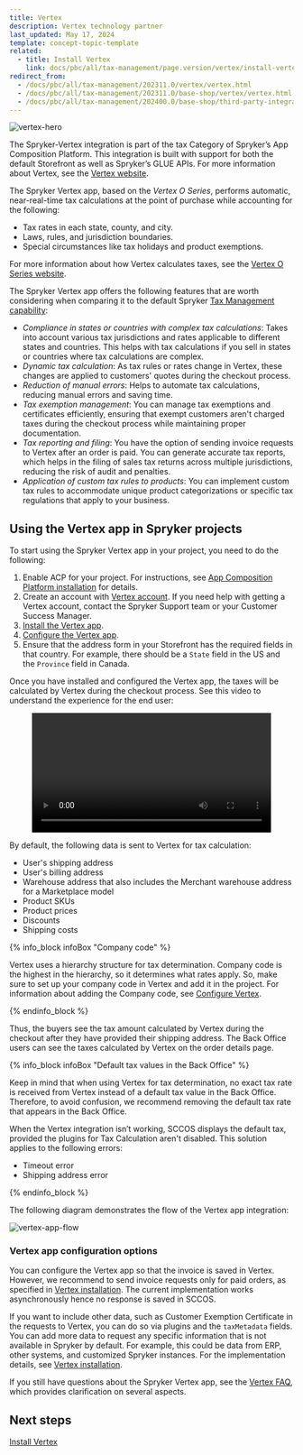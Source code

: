 ```yaml
---
title: Vertex
description: Vertex technology partner
last_updated: May 17, 2024
template: concept-topic-template
related:
  - title: Install Vertex
    link: docs/pbc/all/tax-management/page.version/vertex/install-vertex.html
redirect_from:
  - /docs/pbc/all/tax-management/202311.0/vertex/vertex.html
  - /docs/pbc/all/tax-management/202311.0/base-shop/vertex/vertex.html
  - /docs/pbc/all/tax-management/202400.0/base-shop/third-party-integrations/vertex/vertex.html
---
```


![vertex-hero](https://spryker.s3.eu-central-1.amazonaws.com/docs/pbc/all/tax-management/vertex/vertex.md/vertex-hero.png)

The Spryker-Vertex integration is part of the tax Category of Spryker’s App Composition Platform. This integration is built with support for both the default Storefront as well as Spryker’s GLUE APIs. For more information about Vertex, see the [Vertex website](https://www.vertexinc.com/).

The Spryker Vertex app, based on the *Vertex O Series*, performs automatic, near-real-time tax calculations at the point of purchase while accounting for the following:

* Tax rates in each state, county, and city.  
* Laws, rules, and jurisdiction boundaries.  
* Special circumstances like tax holidays and product exemptions.

For more information about how Vertex calculates taxes, see the [Vertex O Series website](https://www.vertexinc.com/solutions/products/vertex-indirect-tax-o-series).

The Spryker Vertex app offers the following features that are worth considering when comparing it to the default Spryker [Tax Management capability](/docs/pbc/all/tax-management/{{page.version}}/tax-management.html):

- *Compliance in states or countries with complex tax calculations*: Takes into account various tax jurisdictions and rates applicable to different states and countries. This helps with tax calculations if you sell in states or countries where tax calculations are complex.
- *Dynamic tax calculation*: As tax rules or rates change in Vertex, these changes are applied to customers' quotes during the checkout process.
- *Reduction of manual errors*: Helps to automate tax calculations, reducing manual errors and saving time.
- *Tax exemption management*: You can manage tax exemptions and certificates efficiently, ensuring that exempt customers aren't charged taxes during the checkout process while maintaining proper documentation.
- *Tax reporting and filing*: You have the option of sending invoice requests to Vertex after an order is paid. You can generate accurate tax reports, which helps in the filing of sales tax returns across multiple jurisdictions, reducing the risk of audit and penalties.
- *Application of custom tax rules to products*: You can implement custom tax rules to accommodate unique product categorizations or specific tax regulations that apply to your business.

## Using the Vertex app in Spryker projects

To start using the Spryker Vertex app in your project, you need to do the following:

1. Enable ACP for your project. For instructions, see [App Composition Platform installation](/docs/acp/user/app-composition-platform-installation.html) for details.
2. Create an account with [Vertex account](https://www.vertexinc.com/). If you need help with getting a Vertex account, contact the Spryker Support team or your Customer Success Manager.
3. [Install the Vertex app](/docs/pbc/all/tax-management/{{page.version}}/base-shop/third-party-integrations/vertex/install-vertex.html).
4. [Configure the Vertex app](/docs/pbc/all/tax-management/{{page.version}}/base-shop/third-party-integrations/vertex/configure-vertex.html).
5. Ensure that the address form in your Storefront has the required fields in that country. For example, there should be a `State` field in the US and the `Province` field in Canada.

Once you have installed and configured the Vertex app, the taxes will be calculated by Vertex during the checkout process. See this video to understand the experience for the end user:

<figure class="video_container">
    <video width="100%" height="auto" controls>
    <source src="https://spryker.s3.eu-central-1.amazonaws.com/docs/pbc/all/tax-management/vertex/vertex.md/Vertex+Demo.mp4" type="video/mp4">
  </video>
</figure>

By default, the following data is sent to Vertex for tax calculation:

 - User's shipping address
 - User's billing address
 - Warehouse address that also includes the Merchant warehouse address for a Marketplace model
 - Product SKUs
 - Product prices
 - Discounts
 - Shipping costs


{% info_block infoBox "Company code" %}

Vertex uses a hierarchy structure for tax determination. Company code is the highest in the hierarchy, so it determines what rates apply. So, make sure to set up your company code in Vertex and add it in the project. For information about adding the Company code, see [Configure Vertex](/docs/pbc/all/tax-management/{{page.version}}/base-shop/third-party-integrations/vertex/configure-vertex.html#company-code).

{% endinfo_block %}

Thus, the buyers see the tax amount calculated by Vertex during the checkout after they have provided their shipping address.
The Back Office users can see the taxes calculated by Vertex on the order details page.

{% info_block infoBox "Default tax values in the Back Office" %}

Keep in mind that when using Vertex for tax determination, no exact tax rate is received from Vertex instead of a default tax value in the Back Office. Therefore, to avoid confusion, we recommend removing the default tax rate that appears in the Back Office.

When the Vertex integration isn’t working, SCCOS displays the default tax, provided the plugins for Tax Calculation aren't disabled. This solution applies to the following errors:
- Timeout error
- Shipping address error


{% endinfo_block %}

The following diagram demonstrates the flow of the Vertex app integration:

![vertex-app-flow](https://spryker.s3.eu-central-1.amazonaws.com/docs/pbc/all/tax-management/vertex/vertex.md/vertex-app-flow.png)


### Vertex app configuration options

You can configure the Vertex app so that the invoice is saved in Vertex. However, we recommend to send invoice requests only for paid orders, as specified in [Vertex installation](https://docs.spryker.com/docs/pbc/all/tax-management/{{page.version}}/base-shop/third-party-integrations/vertex/install-vertex.html#optional-if-you-plan-to-send-invoices-to-vertex-through-oms-configure-your-payment-oms). The current implementation works asynchronously hence no response is saved in SCCOS.

If you want to include other data, such as Customer Exemption Certificate in the requests to Vertex, you can do so via plugins and the `taxMetadata` fields. You can add more data to request any specific information that is not available in Spryker by default. For example, this could be data from ERP, other systems, and customized Spryker instances. For the implementation details, see [Vertex installation](https://docs.spryker.com/docs/pbc/all/tax-management/{{page.version}}/base-shop/third-party-integrations/vertex/install-vertex.html#implement-vertex-specific-metadata-extender-plugins).


If you still have questions about the Spryker Vertex app, see the [Vertex FAQ](/docs/pbc/all/tax-management/{{page.version}}/base-shop/third-party-integrations/vertex/vertex-faq.html), which provides clarification on several aspects.

## Next steps

[Install Vertex](/docs/pbc/all/tax-management/{{page.version}}/vertex/install-vertex.html)

